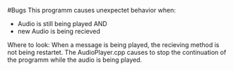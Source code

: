 #Bugs
This programm causes unexpectet behavior when:
- Audio is still being played 
AND
- new Audio is being recieved

Where to look:
When a message is being played, the recieving method is not being restartet.
The AudioPlayer.cpp causes to stop the continuation of the programm while the audio is being played.